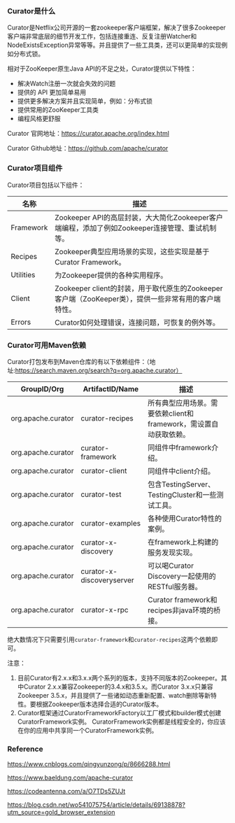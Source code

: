 ### Curator是什么

Curator是Netflix公司开源的一套zookeeper客户端框架，解决了很多Zookeeper客户端非常底层的细节开发工作，包括连接重连、反复注册Watcher和NodeExistsException异常等等。并且提供了一些工具类，还可以更简单的实现例如分布式锁。

相对于ZooKeeper原生Java API的不足之处，Curator提供以下特性：
* 解决Watch注册一次就会失效的问题
* 提供的 API 更加简单易用
* 提供更多解决方案并且实现简单，例如：分布式锁
* 提供常用的ZooKeeper工具类
* 编程风格更舒服

Curator 官网地址：https://curator.apache.org/index.html

Curator Github地址：https://github.com/apache/curator

### Curator项目组件
Curator项目包括以下组件：

| 名称        | 	描述                                                                  |
|-----------|----------------------------------------------------------------------|
| Framework | 	Zookeeper API的高层封装，大大简化Zookeeper客户端编程，添加了例如Zookeeper连接管理、重试机制等。     |
| Recipes   | 	Zookeeper典型应用场景的实现，这些实现是基于Curator Framework。                        |
| Utilities | 	为Zookeeper提供的各种实用程序。                                                |
| Client    | 	Zookeeper client的封装，用于取代原生的Zookeeper客户端（ZooKeeper类），提供一些非常有用的客户端特性。 |
| Errors    | 	Curator如何处理错误，连接问题，可恢复的例外等。                                         |

### Curator可用Maven依赖
Curator打包发布到Maven仓库的有以下依赖组件：（地址:https://search.maven.org/search?q=org.apache.curator）

| GroupID/Org        | 	ArtifactID/Name           | 	描述                                      |
|--------------------|----------------------------|------------------------------------------|
| org.apache.curator | 	curator-recipes	          | 所有典型应用场景。需要依赖client和framework，需设置自动获取依赖。 |
| org.apache.curator | 	curator-framework         | 	同组件中framework介绍。                        |
| org.apache.curator | 	curator-client            | 	同组件中client介绍。                           |
| org.apache.curator | 	curator-test              | 	包含TestingServer、TestingCluster和一些测试工具。  |
| org.apache.curator | 	curator-examples          | 	各种使用Curator特性的案例。                       |
| org.apache.curator | 	curator-x-discovery       | 	在framework上构建的服务发现实现。                   |
| org.apache.curator | 	curator-x-discoveryserver | 	可以喝Curator Discovery一起使用的RESTful服务器。    |
| org.apache.curator | 	curator-x-rpc             | 	Curator framework和recipes非java环境的桥接。    |

绝大数情况下只需要引用`curator-framework`和`curator-recipes`这两个依赖即可。

注意：
1. 目前Curator有2.x.x和3.x.x两个系列的版本，支持不同版本的Zookeeper。其中Curator 2.x.x兼容Zookeeper的3.4.x和3.5.x。而Curator 3.x.x只兼容Zookeeper 3.5.x，并且提供了一些诸如动态重新配置、watch删除等新特性。要根据Zookeeper版本选择合适的Curator版本。
2. Curator框架通过CuratorFrameworkFactory以工厂模式和builder模式创建CuratorFramework实例。 CuratorFramework实例都是线程安全的，你应该在你的应用中共享同一个CuratorFramework实例。

### Reference
https://www.cnblogs.com/qingyunzong/p/8666288.html

https://www.baeldung.com/apache-curator

https://codeantenna.com/a/O7TDs5ZUJt

https://blog.csdn.net/wo541075754/article/details/69138878?utm_source=gold_browser_extension